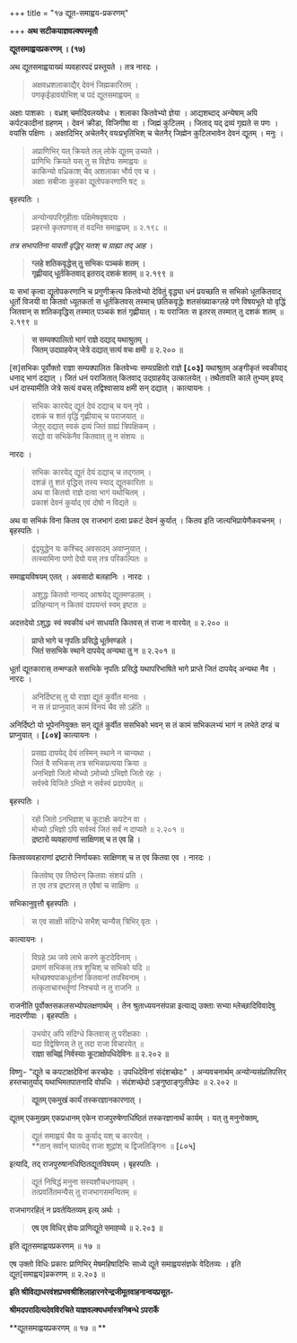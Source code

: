 +++
title = "१७ द्यूत-समाह्वय-प्रकरणम्"

+++
**अथ सटीकयाज्ञवल्क्यस्मृतौ**

**द्यूतसमाह्वयप्रकरणम् । (१७)**

अथ द्यूतसमाह्वयाख्यं व्यवहारपदं प्रस्तूयते । तत्र नारदः ।

> अक्षवध्रशलाकाद्यैर् देवनं जिह्मकारितम् ।  
> पणकृईडावयोभिश् च पदं द्यूतसमाह्वयम् ॥

अक्षाः पाशकाः । वध्रश् चर्मादिवलयवेधः । शलाका कितवेभ्यो ज्ञेया । आद्यशब्दाद् अन्येषाम् अपि कर्पटकादीनां ग्रहणम् । देवनं क्रीडा, विजिगीषा वा । जिह्मं कुटिलम् । जिताद् यद् द्रव्यं गृह्यते स पणः । वयांसि पक्षिणः । अक्षादिभिर् अचेतनैर् वयःप्रभृतिभिश् च चेतनैर् जिह्मेन कुटिलभावेन देवनं द्यूतम् । मनुः ।

> अप्राणिभिर् यत् क्रियते तल् लोके द्यूतम् उच्यते ।  
> प्राणिभिः क्रियते यस् तु स विज्ञेयः समाह्वयः ॥  
> काकिन्यो वध्रिकाश् चैव् अशलाका भौर्य एव च ।  
> अक्षाः सबीजाः कुहका द्यूतोपकरणानि षट् ॥

बृहस्पतिः ।

> अन्योन्यपरिगृहीताः पक्षिमेषवृषादयः ।  
> प्रहरन्ते कृतपणास् तं वदन्ति समाह्वयम् ॥ २.१९८ ॥

_तत्र सभापतिना यावती वृद्धिर् यतश् च ग्राह्या तद् आह_ ।

> **ग्लहे शतिकवृद्धेस् तु सभिकः पञ्चकं शतम् ।**  
> **गृह्णीयाद् धूर्तकितवाद् इतराद् दशकं शतम् ॥ २.१९९ ॥**

यः सभां कृत्वा द्यूतोपकरणानि च प्रगुणीक्र्त्य कितवेभ्यो देवितुं वृद्ध्या धनं प्रयच्छति स सभिको धूतकितवाद् धूर्तो विजयी वा कितवो ध्यूतकर्ता स धूर्तकितवस् तस्माच् छतिकवृद्धेः शतसंख्याकग्लहे पणे विषयभूते यो वृद्धिं जितवान् स शतिकवृद्धिस् तस्मात् पञ्चकं शतं गृह्णीयात् । यः पराजितः स इतरस् तस्मात् तु दशकं शतम् ॥ २.१९९ ॥

> **स सम्यक्पालितो भागं राज्ञे दद्याद् यथाश्रुतम् ।**  
> **जितम् उदग्राहयेज् जेत्रे दद्यात् सत्यं वचः क्षमी ॥ २.२०० ॥**

[स]सभिकः पूर्वोक्तो राज्ञा सम्यक्पालितः कितवेभ्यः सम्यग्रक्षितो राज्ञे **[८०३]** यथाश्रुतम् अङ्गीकृतं स्वकीयाद् धनाद् भागं दद्यात् । जितं धनं पराजितात् कितवाद् उद्ग्राहयेद् उत्कालयेत् । तथैतावति काले तुभ्यम् इयद् धनं दास्यामीति जेत्रे सत्यं वचस् तद्विश्वासाय क्षमी सन् दद्यात् । कात्यायनः ।

> सभिकः कारयेद् द्यूतं देयं दद्याच् च यन् नृपे ।  
> दशकं च शतं वृद्धिं गृह्णीयाच् च पराजयात् ॥  
> जेतुर् दद्यात् स्वकं द्रव्यं जितं ग्राह्यं त्रिपक्षिकम् ।  
> सद्यो वा सभिकेनैव कितवात् तु न संशयः ॥

नारदः ।

> सभिकः कारयेद् द्यूतं देयं दद्याच् च तद्गतम् ।  
> दशङं तु शतं वृद्धिस् तस्य स्याद् द्यूतकारिता ॥  
> अथ वा कितवो राज्ञे दत्वा भागं यथोचितम् ।  
> प्रकाशं देवनं कुर्याद् एवं दोषो न विद्यते ॥

अथ वा सभिकं विना कितव एव राजभागं दत्वा प्रकटं देवनं कुर्यात् । कितव इति जात्यभिप्रायेणैकवचनम् । बृहस्पतिः ।

> द्वंद्वयुद्धेन यः कश्चिद् अवसादम् अवाप्नुयात् ।  
> तत्स्वामिना पणो देयो यस् तत्र परिकल्पितः ॥

समाह्वयविषयम् एतत् । अवसादो बलहानिः । नारदः ।

> अशुद्धः कितवो नान्यद् आश्रयेद् द्यूतमण्डलम् ।  
> प्रतिहन्यान् न कितवं दापयन्तं स्वम् इष्टतः ॥ 

अदत्तदेयो ऽशुद्धः स्वं स्वकीयं धनं साधयति कितवस् तं राजा न वारयेत् ॥ २.२०० ॥

> **प्राप्ते भागे च नृपतिः प्रसिद्धे धूर्तमण्डले ।**  
> **जितं ससभिके स्थाने दापयेद् अन्यथा तु न ॥ २.२०१ ॥**

धूर्ता द्यूतकारास् तन्मण्डले ससभिके नृपतिः प्रसिद्धे यथापरिभाषिते भागे प्राप्ते जितं दापयेद् अन्यथा नैव । नारदः ।

> अनिर्दिष्टस् तु यो राज्ञा द्यूतं कुर्वीत मानवः ।  
> न स तं प्राप्नुयात् कामं विनयं चैव सो ऽर्हति ॥

अनिर्दिष्टो यो भूपेननियुक्तः सन् द्यूतं कुर्वीत ससभिको भवन् स तं कामं सभिकलभ्यं भागं न लभेते दण्डं च प्राप्नुयात् । **[८०४]** कात्यायनः ।

> प्रसह्य दापयेद् देयं तस्मिन् स्थाने न चान्यथा ।  
> जितं वै सभिकस् तत्र सभिकप्रत्यया क्रिया ॥  
> अनभिज्ञो जितो मोच्यो ऽमोच्यो ऽभिज्ञो जितो रहः ।  
> सर्वस्वे विजिते ऽभिज्ञे न सर्वस्वं प्रदापयेत् ॥

बृहस्पतिः ।

> रहो जितो ऽनभिज्ञश् च कूटाक्षैः कपटेन वा ।  
> मोच्यो ऽभिज्ञो ऽपि सर्वस्वं जितं सर्वं न दाप्यते ॥ २.२०१ ॥  
> **द्रष्टारो व्यवहाराणां साक्षिणश् च त एव हि ।**

कितवव्यवहाराणां द्रष्टारो निर्णायकाः साक्षिणश् च त एव कितवा एव । नारदः ।

> कितवेष्व् एव तिष्ठेरन् कितवाः संशयं प्रति ।  
> त एव तत्र द्रष्टारस् त एवैषां च साक्षिणः ॥

सभिकानुवृत्तौ बृहस्पतिः ।

> स एव साक्षी संदिग्धे सभैश् चान्यैस् त्रिभिर् वृतः ।

कात्यायनः ।

> विग्रहे ऽथ जये लाभे करणे कूटदेविनाम् ।  
> प्रमाणं सभिकस् तत्र शुचिश् च सभिको यदि ॥  
> म्लेच्छश्वपाकधूर्तानां कितवानां तपस्विनाम् ।  
> तत्कृताचारभर्तॄणां निश्चयो न तु राजनि ॥

राजनीति पूर्वोक्तसकलसभ्योपलक्षणार्थम् । तेन श्रुताध्ययनसंपन्ना इत्याद्य् उक्ताः सभ्या म्लेच्छादिविवादेषु नादरणीयाः । बृहस्पतिः ।

> उभयोर् अपि संदिग्धे कितवास् तु परीक्षकाः ।  
> यदा विद्वेषिणस् ते तु तदा राजा विचारयेत् ॥  
> **राज्ञा सचिह्नं निर्वस्याः कूटाक्षोपधिदेविनः ॥ २.२०२ ॥**

विष्णुः- "द्यूते च कपटाक्षदेविनां करच्छेदः । उपधिदेविनां संदंशच्छेदः" । अन्यवचनार्थम् अन्योन्यसंप्रतिपत्तिर् हस्तचातुर्याद् यथाभिमतपातनादि वोपधिः । संदंशच्छेदो ऽङ्गुष्ठाङ्गुलीछेदः ॥ २.२०२ ॥

> **द्यूतम् एकमुखं कार्यं तस्करज्ञानकारणात् ।**

द्यूतम् एकमुखम् एकप्रधानम् एकेन राजपुरुषेणाधिष्ठितं तस्करज्ञानार्थं कार्यम् । यत् तु मनुनोक्तम्,

> द्यूतं समाह्वयं चैव यः कुर्याद् यश् च कारयेत् ।  
> **तान् सर्वान् घातयेद् राजा शूद्रांश् च द्विजलिङ्गिनः ॥ **[८०५]**

इत्यादि, तद् राजपुरुषानधिष्ठितद्यूतविषयम् । बृहस्पतिः ।

> द्यूतं निषिद्धं मनुना सस्यशौचधनापहम् ।  
> तत्प्रवर्तितमन्यैस् तु राजभागसमन्वितम् ॥

राजभागरहित्ं न प्रवर्तयितव्यम् इत्य् अर्थः ।

> **एष एव विधिर् ज्ञेयः प्राणिद्यूते समाह्व्ये ॥ २.२०३ ॥**

इति द्यूतसमाह्वयप्रकरणम् ॥ १७ ॥

एष उक्तो विधिः प्रकारः प्राणिभिर् मेषमहिषादिभिः साध्ये द्यूते समाह्वयसंज्ञके वेदितव्यः । इति द्यूत[समाह्वय]प्रकरणम् ॥ २.२०३ ॥

**इति श्रीविद्याधरवंशप्रभवश्रीशिलाहारनरेन्द्रजीमूतवाहनान्वयप्रसूत-**

**श्रीमदपरादित्यदेवविरचिते याज्ञवल्क्यधर्मास्त्रनिबन्धे ऽपरार्के**

**द्यूतसमाह्वयप्रकरणम् ॥ १७ ॥ **